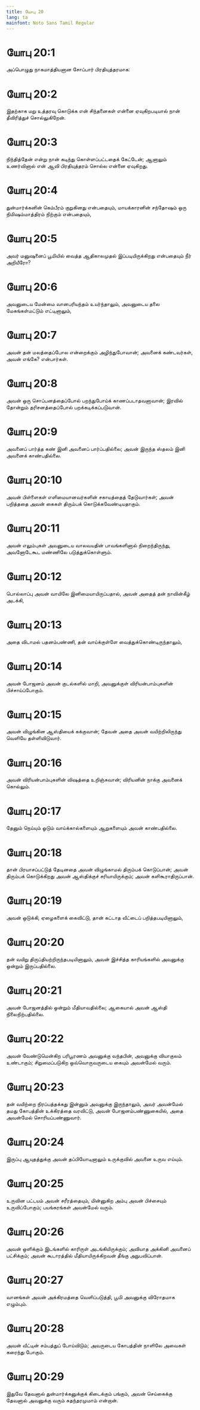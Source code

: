 ```yaml
---
title: யோபு 20
lang: ta
mainfont: Noto Sans Tamil Regular
---
```


# யோபு 20:1

அப்பொழுது நாகமாத்தியனான சோப்பார் பிரதியுத்தரமாக:

# யோபு 20:2

இதற்காக மறு உத்தரவு கொடுக்க என் சிந்தனைகள் என்னை ஏவுகிறபடியால் நான் தீவிரித்துச் சொல்லுகிறேன்.

# யோபு 20:3

நிந்தித்தேன் என்று நான் கடிந்து கொள்ளப்பட்டதைக் கேட்டேன்; ஆனாலும் உணர்வினால் என் ஆவி பிரதியுத்தரம் சொல்ல என்னை ஏவுகிறது.

# யோபு 20:4

துன்மார்க்கனின் கெம்பீரம் குறுகினது என்பதையும், மாயக்காரனின் சந்தோஷம் ஒரு நிமிஷம்மாத்திரம் நிற்கும் என்பதையும்,

# யோபு 20:5

அவர் மனுஷனைப் பூமியில் வைத்த ஆதிகாலமுதல் இப்படியிருக்கிறது என்பதையும் நீர் அறியீரோ?

# யோபு 20:6

அவனுடைய மேன்மை வானபரியந்தம் உயர்ந்தாலும், அவனுடைய தலை மேகங்கள்மட்டும் எட்டினாலும்,

# யோபு 20:7

அவன் தன் மலத்தைப்போல என்றைக்கும் அழிந்துபோவான்; அவனைக் கண்டவர்கள், அவன் எங்கே? என்பார்கள்.

# யோபு 20:8

அவன் ஒரு சொப்பனத்தைப்போல் பறந்துபோய்க் காணப்படாதவனாவான்; இரவில் தோன்றும் தரிசனத்தைப்போல் பறக்கடிக்கப்படுவான்.

# யோபு 20:9

அவனைப் பார்த்த கண் இனி அவனைப் பார்ப்பதில்லை; அவன் இருந்த ஸ்தலம் இனி அவனைக் காண்பதில்லை.

# யோபு 20:10

அவன் பிள்ளைகள் எளிமையானவர்களின் சகாயத்தைத் தேடுவார்கள்; அவன் பறித்ததை அவன் கைகள் திரும்பக் கொடுக்கவேண்டியதாகும்.

# யோபு 20:11

அவன் எலும்புகள் அவனுடைய வாலவயதின் பாவங்களினால் நிறைந்திருந்து, அவனோடேகூட மண்ணிலே படுத்துக்கொள்ளும்.

# யோபு 20:12

பொல்லாப்பு அவன் வாயிலே இனிமையாயிருப்பதால், அவன் அதைத் தன் நாவின்கீழ் அடக்கி,

# யோபு 20:13

அதை விடாமல் பதனம்பண்ணி, தன் வாய்க்குள்ளே வைத்துக்கொண்டிருந்தாலும்,

# யோபு 20:14

அவன் போஜனம் அவன் குடல்களில் மாறி, அவனுக்குள் விரியன்பாம்புகளின் பிச்சாய்ப்போகும்.

# யோபு 20:15

அவன் விழுங்கின ஆஸ்தியைக் கக்குவான்; தேவன் அதை அவன் வயிற்றிலிருந்து வெளியே தள்ளிவிடுவார்.

# யோபு 20:16

அவன் விரியன்பாம்புகளின் விஷத்தை உறிஞ்சுவான்; விரியனின் நாக்கு அவனைக் கொல்லும்.

# யோபு 20:17

தேனும் நெய்யும் ஓடும் வாய்க்கால்களையும் ஆறுகளையும் அவன் காண்பதில்லை.

# யோபு 20:18

தான் பிரயாசப்பட்டுத் தேடினதை அவன் விழுங்காமல் திரும்பக் கொடுப்பான்; அவன் திரும்பக் கொடுக்கிறது அவன் ஆஸ்திக்குச் சரியாயிருக்கும்; அவன் களிகூராதிருப்பான்.

# யோபு 20:19

அவன் ஒடுக்கி, ஏழைகளைக் கைவிட்டு, தான் கட்டாத வீட்டைப் பறித்தபடியினாலும்,

# யோபு 20:20

தன் வயிறு திருப்தியற்றிருந்தபடியினாலும், அவன் இச்சித்த காரியங்களில் அவனுக்கு ஒன்றும் இருப்பதில்லை.

# யோபு 20:21

அவன் போஜனத்தில் ஒன்றும் மீதியாவதில்லை; ஆகையால் அவன் ஆஸ்தி நிலைநிற்பதில்லை.

# யோபு 20:22

அவன் வேண்டுமென்கிற பரிபூரணம் அவனுக்கு வந்தபின், அவனுக்கு வியாகுலம் உண்டாகும்; சிறுமைப்படுகிற ஒவ்வொருவருடைய கையும் அவன்மேல் வரும்.

# யோபு 20:23

தன் வயிற்றை நிரப்பத்தக்கது இன்னும் அவனுக்கு இருந்தாலும், அவர் அவன்மேல் தமது கோபத்தின் உக்கிரத்தை வரவிட்டு, அவன் போஜனம்பண்ணுகையில், அதை அவன்மேல் சொரியப்பண்ணுவார்.

# யோபு 20:24

இருப்பு ஆயுதத்துக்கு அவன் தப்பியோடினாலும் உருக்குவில் அவனை உருவ எய்யும்.

# யோபு 20:25

உருவின பட்டயம் அவன் சரீரத்தையும், மின்னுகிற அம்பு அவன் பிச்சையும் உருவிப்போகும்; பயங்கரங்கள் அவன்மேல் வரும்.

# யோபு 20:26

அவன் ஒளிக்கும் இடங்களில் காரிருள் அடங்கியிருக்கும்; அவியாத அக்கினி அவனைப் பட்சிக்கும்; அவன் கூடாரத்தில் மீதியாயிருக்கிறவன் தீங்கு அநுபவிப்பான்.

# யோபு 20:27

வானங்கள் அவன் அக்கிரமத்தை வெளிப்படுத்தி, பூமி அவனுக்கு விரோதமாக எழும்பும்.

# யோபு 20:28

அவன் வீட்டின் சம்பத்துப் போய்விடும்; அவருடைய கோபத்தின் நாளிலே அவைகள் கரைந்து போகும்.

# யோபு 20:29

இதுவே தேவனால் துன்மார்க்கனுக்குக் கிடைக்கும் பங்கும், அவன் செய்கைக்கு தேவனால் அவனுக்கு வரும் சுதந்தரமுமாம் என்றான்.

